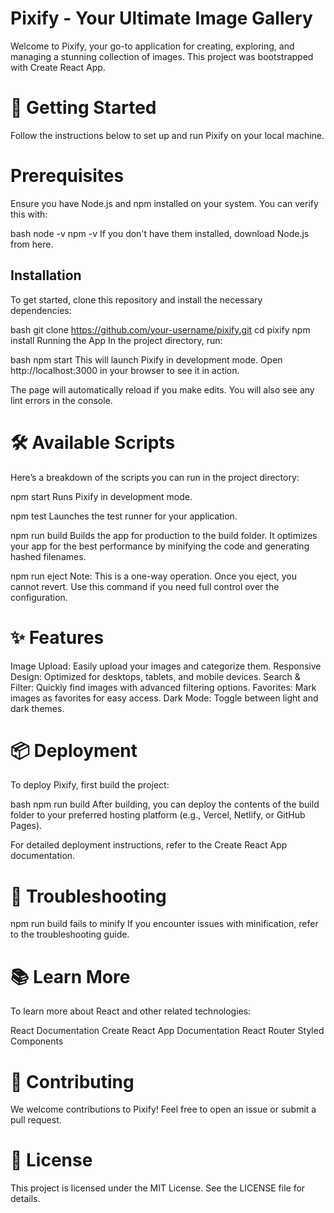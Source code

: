 # Pixify - Your Ultimate Image Gallery
Welcome to Pixify, your go-to application for creating, exploring, and managing a stunning collection of images. This project was bootstrapped with Create React App.

# 🚀 Getting Started
Follow the instructions below to set up and run Pixify on your local machine.

# Prerequisites
Ensure you have Node.js and npm installed on your system. You can verify this with:

bash
node -v
npm -v
If you don't have them installed, download Node.js from here.

## Installation
To get started, clone this repository and install the necessary dependencies:

bash
git clone https://github.com/your-username/pixify.git
cd pixify
npm install
Running the App
In the project directory, run:

bash
npm start
This will launch Pixify in development mode. Open http://localhost:3000 in your browser to see it in action.

The page will automatically reload if you make edits. You will also see any lint errors in the console.

# 🛠️ Available Scripts
Here’s a breakdown of the scripts you can run in the project directory:

npm start
Runs Pixify in development mode.

npm test
Launches the test runner for your application.

npm run build
Builds the app for production to the build folder. It optimizes your app for the best performance by minifying the code and generating hashed filenames.

npm run eject
Note: This is a one-way operation. Once you eject, you cannot revert. Use this command if you need full control over the configuration.

# ✨ Features
Image Upload: Easily upload your images and categorize them.
Responsive Design: Optimized for desktops, tablets, and mobile devices.
Search & Filter: Quickly find images with advanced filtering options.
Favorites: Mark images as favorites for easy access.
Dark Mode: Toggle between light and dark themes.
# 📦 Deployment
To deploy Pixify, first build the project:

bash
npm run build
After building, you can deploy the contents of the build folder to your preferred hosting platform (e.g., Vercel, Netlify, or GitHub Pages).

For detailed deployment instructions, refer to the Create React App documentation.

# 🐛 Troubleshooting
npm run build fails to minify
If you encounter issues with minification, refer to the troubleshooting guide.

# 📚 Learn More
To learn more about React and other related technologies:

React Documentation
Create React App Documentation
React Router
Styled Components
# 👥 Contributing
We welcome contributions to Pixify! Feel free to open an issue or submit a pull request.

# 📄 License
This project is licensed under the MIT License. See the LICENSE file for details.